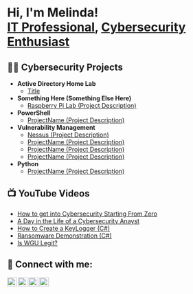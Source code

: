 <h1>Hi, I'm Melinda! <br/><a href="https://github.com/emt29165">IT Professional</a>, <a href="https://www.linkedin.com/in/melindajpethel/">Cybersecurity Enthusiast</a></h1>

<h2>👨‍💻 Cybersecurity Projects</h2>

- <b>Active Directory Home Lab</b>
  - [Title](https://github.com/emt29165/ADHomeLab)
- <b>Something Here (Something Else Here)</b>
  - [Raspberry Pi Lab (Project Description)](https://github.com/emt29165/PiLab)
- <b>PowerShell</b>
  - [ProjectName (Project Description)](https://github.com/emt29165/ProjectName)
- <b>Vulnerability Management</b>
  - [Nessus (Project Description)](https://github.com/emt29165/ProjectName)
  - [ProjectName (Project Description)](https://github.com/emt29165/ProjectName)
  - [ProjectName (Project Description)](https://github.com/emt29165/ProjectName)
  - [ProjectName (Project Description)](https://github.com/emt29165/ProjectName)
- <b>Python</b>
  - [ProjectName (Project Description)](https://github.com/emt29165/ProjectName)

<h2>📺 YouTube Videos</h2>

- [How to get into Cybersecurity Starting From Zero](https://www.youtube.com/watch?v=a83ASGn_V_s)
- [A Day in the Life of a Cybersecurity Anayst](https://www.youtube.com/watch?v=uHy3oM7NnoU)
- [How to Create a KeyLogger (C#)](https://www.youtube.com/watch?v=N-L9hklSlNk)
- [Ransomware Demonstration (C#)](https://www.youtube.com/watch?v=OfvdQeh79s0)
- [Is WGU Legit?](https://www.youtube.com/watch?v=E2MwRWxDBkA)

<h2> 🤳 Connect with me:</h2>

[<img align="left" alt="NameHere | YouTube" width="22px" src="https://cdn.jsdelivr.net/npm/simple-icons@v3/icons/youtube.svg" />][youtube]
[<img align="left" alt="NameHere | Twitter" width="22px" src="https://cdn.jsdelivr.net/npm/simple-icons@v3/icons/twitter.svg" />][twitter]
[<img align="left" alt="NameHere | LinkedIn" width="22px" src="https://cdn.jsdelivr.net/npm/simple-icons@v3/icons/linkedin.svg" />][linkedin]
[<img align="left" alt="NameHere | Instagram" width="22px" src="https://cdn.jsdelivr.net/npm/simple-icons@v3/icons/instagram.svg" />][instagram]

[twitter]: https://twitter.com/NameHere
[youtube]: https://www.youtube.com/c/NameHere
[instagram]: https://www.instagram.com/NameHere/
[linkedin]: https://linkedin.com/in/NameHere

<!--
**NameHere/NameHere** is a ✨ _special_ ✨ repository because its `README.md` (this file) appears on your GitHub profile.

Here are some ideas to get you started:

- 🔭 I’m currently working on ...
- 🌱 I’m currently learning ...
- 👯 I’m looking to collaborate on ...
- 🤔 I’m looking for help with ...
- 💬 Ask me about ...
- 📫 How to reach me: ...
- 😄 Pronouns: ...
- ⚡ Fun fact: ...
-->
